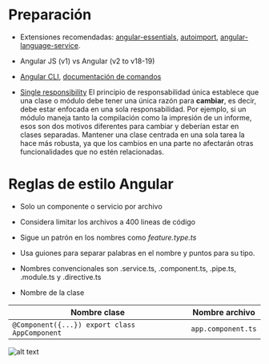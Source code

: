 # Preparación

- Extensiones recomendadas: [angular-essentials](https://marketplace.visualstudio.com/items?itemName=johnpapa.angular-essentials), [autoimport](https://marketplace.visualstudio.com/items?itemName=steoates.autoimport), [angular-language-service](https://marketplace.visualstudio.com/items?itemName=Angular.ng-template).

- Angular JS (v1) vs Angular (v2 to v18-19)

- [Angular CLI](https://angular.dev/tools/cli), [documentación de comandos](https://angular.dev/cli)

- [Single responsibility](https://en.wikipedia.org/wiki/Single-responsibility_principle) El principio de responsabilidad única establece que una clase o módulo debe tener una única razón para **cambiar**, es decir, debe estar enfocada en una sola responsabilidad. Por ejemplo, si un módulo maneja tanto la compilación como la impresión de un informe, esos son dos motivos diferentes para cambiar y deberían estar en clases separadas. Mantener una clase centrada en una sola tarea la hace más robusta, ya que los cambios en una parte no afectarán otras funcionalidades que no estén relacionadas.

# Reglas de estilo Angular

- Solo un componente o servicio por archivo
- Considera limitar los archivos a 400 lineas de código
- Sigue un patrón en los nombres como _feature.type.ts_
- Usa guiones para separar palabras en el nombre y puntos para su tipo.
- Nombres convencionales son .service.ts, .component.ts, .pipe.ts, .module.ts y .directive.ts

- Nombre de la clase

| Nombre clase                                  | Nombre archivo     |
| --------------------------------------------- | ------------------ |
| `@Component({...}) export class AppComponent` | `app.component.ts` |

![alt text](image.png)
